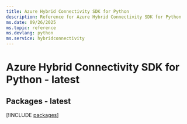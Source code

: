```yaml
---
title: Azure Hybrid Connectivity SDK for Python
description: Reference for Azure Hybrid Connectivity SDK for Python
ms.date: 09/26/2025
ms.topic: reference
ms.devlang: python
ms.service: hybridconnectivity
---
```

# Azure Hybrid Connectivity SDK for Python - latest
## Packages - latest
[!INCLUDE [packages](hybrid-connectivity-index.md)]